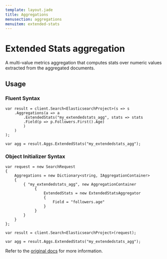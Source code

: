 ```yaml
---
template: layout.jade
title: Aggregations
menusection: aggregations
menuitem: extended-stats
---
```



# Extended Stats aggregation

A multi-value metrics aggregation that computes stats over numeric values extracted from the aggregated documents.

## Usage

### Fluent Syntax

	var result = client.Search<ElasticsearchProject>(s => s
		.Aggregations(a => a
			.ExtendedStats("my_extendedstats_agg", stats => stats
			.Field(p => p.Followers.First().Age)
			)
		)
	);

	var agg = result.Aggs.ExtendedStats("my_extendedstats_agg");

### Object Initializer Syntax

	var request = new SearchRequest
	{
		Aggregations = new Dictionary<string, IAggregationContainer>
		{
			{ "my_extendedstats_agg", new AggregationContainer
				 {
					 ExtendedStats = new ExtendedStatsAggregator
					 {
						 Field = "followers.age"
					 }
				 }
			}
		}
	};

	var result = client.Search<ElasticsearchProject>(request);

	var agg = result.Aggs.ExtendedStats("my_extendedstats_agg");

Refer to the [original docs](http://www.elasticsearch.org/guide/en/elasticsearch/reference/current/search-aggregations-metrics-stats-aggregation.html) for more information.